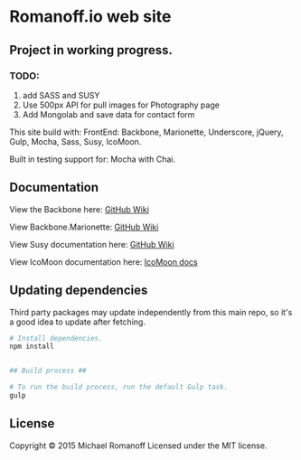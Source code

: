 Romanoff.io web site
=================

## Project in working progress. ##

### TODO: ###
  1. add SASS and SUSY
  2. Use 500px API for pull images for Photography page
  3. Add Mongolab and save data for contact form



This site build with:
FrontEnd: Backbone, Marionette, Underscore, jQuery, Gulp, Mocha, Sass, Susy, IcoMoon.

Built in testing support for: Mocha with Chai.


## Documentation ##

View the Backbone here:
[GitHub Wiki](https://github.com/jashkenas/backbone/wiki)

View Backbone.Marionette:
[GitHub Wiki](https://github.com/marionettejs/backbone.marionette)

View Susy documentation here:
[GitHub Wiki](https://github.com/ericam/susy/wiki)

View IcoMoon documentation here:
[IcoMoon docs](http://icomoon.io/#docs)



## Updating dependencies ##

Third party packages may update independently from this main repo, so it's a
good idea to update after fetching.

``` bash
# Install dependencies.
npm install


## Build process ##

# To run the build process, run the default Gulp task.
gulp
```

## License ##
Copyright © 2015 Michael Romanoff
Licensed under the MIT license.

